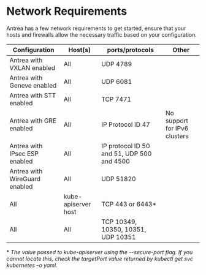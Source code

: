 # Network Requirements

Antrea has a few network requirements to get started, ensure that your hosts and
firewalls allow the necessary traffic based on your configuration.

| Configuration                 | Host(s)             | ports/protocols                            | Other                        |
|-------------------------------|---------------------|--------------------------------------------|------------------------------|
| Antrea with VXLAN enabled     | All                 | UDP 4789                                   |                              |
| Antrea with Geneve enabled    | All                 | UDP 6081                                   |                              |
| Antrea with STT enabled       | All                 | TCP 7471                                   |                              |
| Antrea with GRE enabled       | All                 | IP Protocol ID 47                          | No support for IPv6 clusters |
| Antrea with IPsec ESP enabled | All                 | IP protocol ID 50 and 51, UDP 500 and 4500 |                              |
| Antrea with WireGuard enabled | All                 | UDP 51820                                  |                              |
| All                           | kube-apiserver host | TCP 443 or 6443\*                          |                              |
| All                           | All                 | TCP 10349, 10350, 10351, UDP 10351         |                              |

\* _The value passed to kube-apiserver using the --secure-port flag. If you cannot
locate this, check the targetPort value returned by kubectl get svc kubernetes -o yaml._
